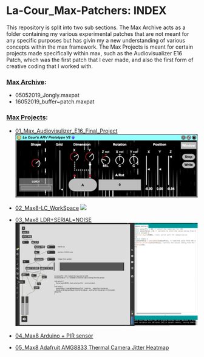 # La-Cour_Max-Patchers: INDEX
This repository is split into two sub sections. The Max Archive acts as a folder containing my various experimental patches that are not meant for any specific purposes but has givin my a new understanding of various concepts within the max framework. The Max Projects is meant for certain projects made specifically within max, such as the Audiovisualizer E16 Patch, which was the first patch that I ever made, and also the first form of creative coding that I worked with.

### [Max Archive](https://github.com/L4COUR/L4COUR_Max-Patchers/tree/master/Max%20Archive):
- 05052019_Jongly.maxpat
- 16052019_buffer~patch.maxpat

### [Max Projects](https://github.com/L4COUR/L4COUR_Max-Patchers/tree/master/Max%20Projects):
- [01_Max_Audiovisulizer_E16_Final_Project](https://github.com/L4COUR/L4COUR_Max-Patchers/tree/master/Max%20Projects/01_Max4Live-Jitter-Visualizer-patch)
![](https://github.com/L4COUR/L4COUR_Max-Patchers/blob/master/Max%20Projects/01_Max4Live-Jitter-Visualizer-patch/Screen%20Shot%202018-03-30%20at%2001.21.23.png)

- [02_Max8-LC_WorkSpace](https://github.com/L4COUR/L4COUR_Max-Patchers/tree/master/Max%20Projects/02_Max8%20-%20LC_WorkSpace)
![](../media/LC_WorkSpace_NodeScript.gif)


- [03_Max8 LDR+SERIAL=NOISE](https://github.com/L4COUR/L4COUR_Max-Patchers/tree/master/Max%20Projects/03_Max8%20-%20LDR%2BSERIAL%3DNOISE)
![](https://github.com/L4COUR/L4COUR_Max-Patchers/blob/master/Max%20Projects/03_Max8-LDR%2BSERIAL%3DNOISE/media/LDR+SERIAL-NOISE-VID.gif)

- [04_Max8 Arduino + PIR sensor](https://github.com/L4COUR/L4COUR_Max-Patchers/tree/master/Max%20Projects/04_Max8%20-%20Arduino%20%2B%20PIRsensor)

- [05_Max8 Adafruit AMG8833 Thermal Camera Jitter Heatmap](https://github.com/L4COUR/L4COUR_Max-Patchers/tree/master/Max%20Projects/05_Max8%20-%20Adafruit%20AMG8833%20Thermal%20Camera%20Heatmap%20Jitter)
